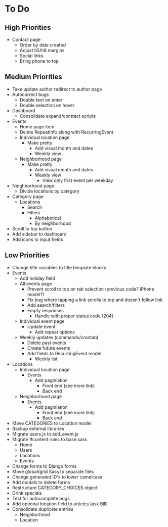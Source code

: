 # To Do

## High Priorities

- Contact page
  - Order by date created
  - Adjust h5/h6 margins
  - Social links
  - Bring phone to top

## Medium Priorities

- Take update author redirect to author page
- Autocorrect bugs
  - Double text on enter
  - Double selection on hover
- Dashboard
  - Consolidate expand/contract scripts
- Events
  - Home page item
  - Delete RepeatInfo along with RecurringEvent
  - Individual location page
    - Make pretty
      - Add visual month and dates
      - Weekly view
  - Neighborhood page
    - Make pretty
      - Add visual month and dates
      - Weekly view
        - View only first event per weekday
- Neighborhood page
  - Divide locations by category
- Category page
  - Locations
    - Search
    - Filters
      - Alphabetical
      - By neighborhood
- Scroll to top button
- Add sidebar to dashboard
- Add icons to input fields

## Low Priorities

- Change title variables to title template blocks
- Events
  - Add holiday field
  - All events page
    - Prevent scroll to top on tab selection (previous code? iPhone model?)
    - Fix bug where tapping a link scrolls to top and doesn't follow link
    - Add search/filters
    - Empty responses
      - Handle with proper status code (204)
  - Individual event page
    - Update event
      - Add repeat options
  - Weekly updates (commands/crontab)
    - Delete past events
    - Create future events
    - Add fields to RecurringEvent model
      - Weekly list
- Locations
  - Individual location page
    - Events
      - Add paginiation
        - Front end (see more link)
        - Back end
  - Neighborhood page
    - Events
      - Add paginiation
        - Front end (see more link)
        - Back end
- Move CATEGORIES to Location model
- Backup external libraries
- Migrate users.js to add_event.js
- Migrate #content rules to base.sass
  - Home
  - Users
  - Locations
  - Events
- Change forms to Django forms
- Move global/grid Sass to separate files
- Change generated ID's to lower camelcase
- Add modals to delete forms
- Restructure CATEGORY_CHOICES object
- Drink specials
- Test for autocomplete bugs
- Add optional location field to articles (ask Bill)
- Consolidate duplicate entries
  - Neighborhood
  - Location
